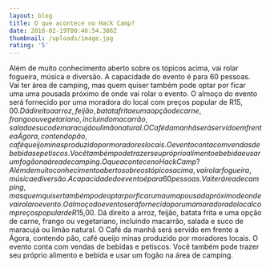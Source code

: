 ```yaml
---
layout: blog
title: O que acontece no Hack Camp?
date: 2018-02-19T00:46:54.386Z
thumbnail: /uploads/image.jpg
rating: '5'
---
```

Além de muito conhecimento aberto sobre os tópicos acima, vai rolar fogueira, música e diversão.
A capacidade do evento é para 60 pessoas. Vai ter área de camping, mas quem quiser também pode optar por ficar uma uma pousada próximo de onde vai rolar o evento.
O almoço do evento será fornecido por uma moradora do local com preços popular de R$15,00. Dá direito a arroz, feijão, batata frita e uma opção de carne, frango ou vegetariano, incluindo macarrão, salada e suco de maracujá ou limão natural.
O Café da manhã será servido em frente a Ágora, contendo pão, café queijo minas produzido por moradores locais.
O evento conta com vendas de bebidas e petiscos. Você também pode trazer seu próprio alimento e bebida e usar um fogão na área de camping.
O que acontece no Hack Camp?
Além de muito conhecimento aberto sobre os tópicos acima, vai rolar fogueira, música e diversão.
A capacidade do evento é para 60 pessoas. Vai ter área de camping, mas quem quiser também pode optar por ficar uma uma pousada próximo de onde vai rolar o evento.
O almoço do evento será fornecido por uma moradora do local com preços popular de R$15,00. Dá direito a arroz, feijão, batata frita e uma opção de carne, frango ou vegetariano, incluindo macarrão, salada e suco de maracujá ou limão natural.
O Café da manhã será servido em frente a Ágora, contendo pão, café queijo minas produzido por moradores locais.
O evento conta com vendas de bebidas e petiscos. Você também pode trazer seu próprio alimento e bebida e usar um fogão na área de camping.
